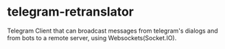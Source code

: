 # telegram-retranslator

Telegram Client that can broadcast messages from telegram's dialogs and from bots to a remote server, using Websockets(Socket.IO).